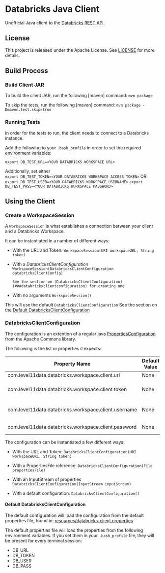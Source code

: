 # Databricks Java Client

Unofficial Java client to the [Databricks REST API](https://docs.databricks.com/api/index.html).

## License

This project is released under the Apache License. See [LICENSE](./LICENSE) for more details.

## Build Process

### Build Client JAR

To build the client JAR, run the following [maven] command: 
  `mvn package`
  
To skip the tests, run the following [maven] command:
   `mvn package -Dmaven.test.skip=true`

### Running Tests
   
In order for the tests to run, the client needs to connect to a Databricks instance.
   
Add the following to your `.bash_profile` in order to set the required environment variables:
   
   `export DB_TEST_URL=<YOUR DATABRICKS WORKSPACE URL>`
   
Additionally, set either   
   `export DB_TEST_TOKEN=<YOUR DATABRICKS WORKSPACE ACCESS TOKEN>`
OR   
   `export DB_TEST_USER=<YOUR DATABRICKS WORKSPACE USERNAME>`
   `export DB_TEST_PASS=<YOUR DATABRICKS WORKSPACE PASSWORD>`
   
   
## Using the Client

### Create a WorkspaceSession

A `WorkspaceSession` is what establishes a connection between your client and a Databricks Workspace.

It can be instantiated in a number of different ways:

* With the URL and Token:
`WorkspaceSession(URI workspaceURL, String token)`

* With a *DatabricksClientConfiguration*
   `WorkspaceSession(DatabricksClientConfiguration databricksClientConfig)`

      See the section on [DatabricksClientConfiguration](###databricksclientconfiguration) for creating one

* With no arguments
   `WorkspaceSession()`
 
 This will use the default `DatabricksClientConfiguration`
 See the section on the [Default DatabricksClientConfiguration](####default-databricksclientconfiguration)


### DatabricksClientConfiguration
   The configuration is an extention of a regular java [PropertiesConfiguration](https://commons.apache.org/proper/commons-configuration/userguide/howto_properties.html) from the Apache Commons library.
   
   The following is the list or properties it expects:

| Property Name  | Default Value | Required |
|---|---|---|
| com.level11data.databricks.workspace.client.url  | None | Yes |
| com.level11data.databricks.workspace.client.token | None | Either token or username |
| com.level11data.databricks.workspace.client.username | None | Either username or token |
| com.level11data.databricks.workspace.client.password | None | Only with username |
      
The configuration can be instantiated a few different ways:

* With the URL and Token:
  `DatabricksClientConfiguration(URI workspaceURL, String token)`

* With a PropertiesFile reference:
  `DatabricksClientConfiguration(File propertiesFile)`

* With an InputStream of properties
  `DatabricksClientConfiguration(InputStream inputStream)`

* With a default configuration:
  `DatabricksClientConfiguration()`

#### Default DatabricksClientConfiguration
The default configuration will load the configuration from the default properties file, found in:
 [resources/databricks-client.properties](https://github.com/level11data/databricks-client-java/blob/master/src/main/resources/databricks-client.properties)

The default properties file will load the properties from the following environment variables.  If you set them in your `.bash_profile` file, they will be present for every terminal session:
* DB_URL
* DB_TOKEN
* DB_USER
* DB_PASS

